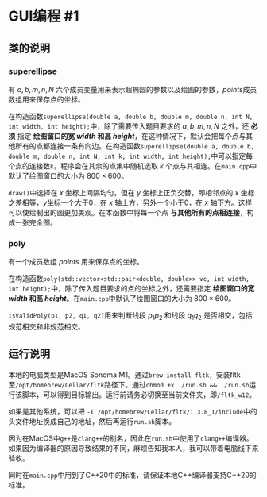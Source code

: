 # GUI编程 \#1
## 类的说明
### superellipse
有 $a,b,m,n,N$ 六个成员变量用来表示超椭圆的参数以及绘图的参数，$points$成员数组用来保存点的坐标。

在构造函数`superellipse(double a, double b, double m, double n, int N, int width, int height);`中，除了需要传入题目要求的 $a,b,m,n,N$ 之外，还 **必须** 指定 **绘图窗口的宽 $width$ 和高 $height$**，在这种情况下，默认会把每个点与其他所有的点都连接一条有向边。在构造函数`superellipse(double a, double b, double m, double n, int N, int k, int width, int height);`中可以指定每个点的连接数`k`，程序会在其余的点集中随机选取 $k$ 个点与其相连。在`main.cpp`中默认了绘图窗口的大小为 $800\times600$。

`draw()`中选择在 $x$ 坐标上间隔均匀，但在 $y$ 坐标上正负交替，即相邻点的 $x$ 坐标之差相等，$y$坐标一个大于0，在 $x$ 轴上方，另外一个小于0，在 $x$ 轴下方。这样可以使绘制出的图更加美观。在本函数中将每一个点 **与其他所有的点相连接**，构成一张完全图。

### poly
有一个成员数组 $points$ 用来保存点的坐标。

在构造函数`poly(std::vector<std::pair<double, double>> vc, int width, int height);`中，除了传入题目要求的点的坐标之外，还需要指定 **绘图窗口的宽 $width$ 和高 $height$**。在`main.cpp`中默认了绘图窗口的大小为 $800\times600$。

`isValidPoly(p1, p2, q1, q2)`用来判断线段 $p_1p_2$ 和线段 $q_1q_2$ 是否相交，包括规范相交和非规范相交。

## 运行说明
本地的电脑类型是MacOS Sonoma M1。通过`brew install fltk`，安装fltk至`/opt/homebrew/Cellar/fltk`路径下。通过`chmod +x ./run.sh && ./run.sh`运行该脚本，可以得到目标输出。运行前请务必切换至当前文件夹，即`/fltk_w12`。

如果是其他系统，可以把 `-I /opt/homebrew/Cellar/fltk/1.3.8_1/include`中的头文件地址换成自己的地址，然后再运行`run.sh`脚本。

因为在MacOS中`g++`是`clang++`的别名，因此在`run.sh`中使用了`clang++`编译器。如果因为编译器的原因导致结果的不同，麻烦告知我本人，我可以带着电脑线下来验收。

同时在`main.cpp`中用到了C++20中的标准，请保证本地C++编译器支持C++20的标准。